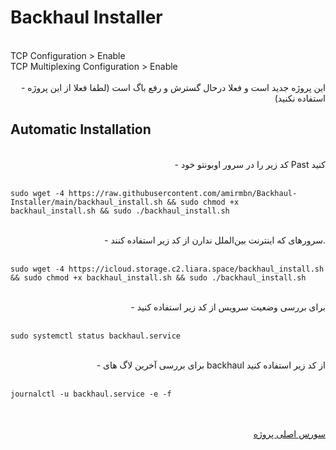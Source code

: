 # Backhaul Installer

<br>
TCP Configuration > Enable<br>
TCP Multiplexing Configuration > Enable
<br><br>

<div align="right">
 - این پروژه جدید است و فعلا درحال گسترش و رفع باگ است (لطفا فعلا از این پروژه استفاده نکنید)
</div>
<div align="left">

## Automatic Installation

</div>
<div align="right">
<br>
 - کد زیر را در سرور اوبونتو خود Past کنید
<br><br>
</div>
<div align="left">

```
sudo wget -4 https://raw.githubusercontent.com/amirmbn/Backhaul-Installer/main/backhaul_install.sh && sudo chmod +x backhaul_install.sh && sudo ./backhaul_install.sh
```
</div>
<div align="right">
<br>
 - سرورهای که اینترنت بین‌الملل ندارن از کد زیر استفاده کنند.
<br><br>
</div>
<div align="left">

```
sudo wget -4 https://icloud.storage.c2.liara.space/backhaul_install.sh && sudo chmod +x backhaul_install.sh && sudo ./backhaul_install.sh
```
</div>
<div align="right">
<br>
 - برای بررسی وضعیت سرویس از کد زیر استفاده کنید
<br><br>
</div>
<div align="left">

```
sudo systemctl status backhaul.service
```
</div>
<div align="right">
<br>
 - برای بررسی آخرین لاگ های backhaul از کد زیر استفاده کنید
<br><br>
</div>
<div align="left">

```
journalctl -u backhaul.service -e -f
```
</div>
<div align="right">
<br><br>
<a href="https://github.com/Musixal/Backhaul" target="_blank">سورس اصلی پروژه</a>
</div>
